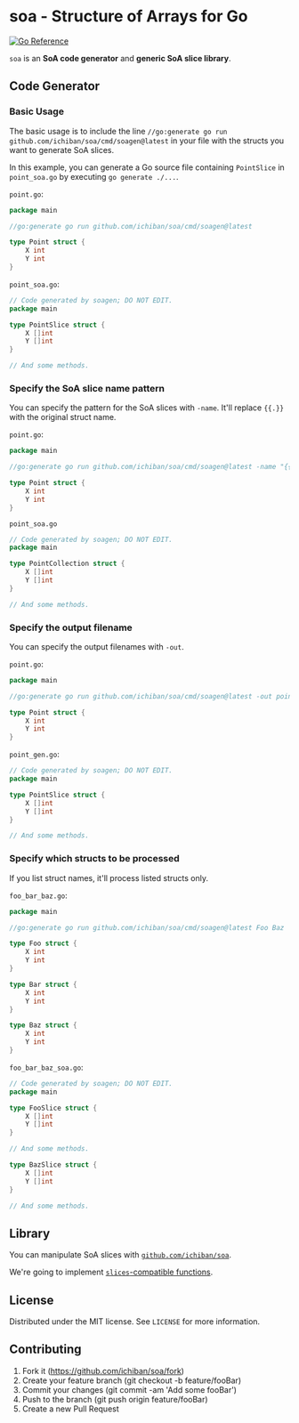 # soa - Structure of Arrays for Go

[![Go Reference](https://pkg.go.dev/badge/github.com/ichiban/soa.svg)](https://pkg.go.dev/github.com/ichiban/soa)

`soa` is an **SoA code generator** and **generic SoA slice library**.

## Code Generator

### Basic Usage

The basic usage is to include the line `//go:generate go run github.com/ichiban/soa/cmd/soagen@latest` in your file with the structs you want to generate SoA slices.

In this example, you can generate a Go source file containing `PointSlice` in `point_soa.go` by executing `go generate ./...`.

`point.go`:

```go
package main

//go:generate go run github.com/ichiban/soa/cmd/soagen@latest

type Point struct {
	X int
	Y int
}
```

`point_soa.go`:

```go
// Code generated by soagen; DO NOT EDIT.
package main

type PointSlice struct {
	X []int
	Y []int
}

// And some methods.
```

### Specify the SoA slice name pattern

You can specify the pattern for the SoA slices with `-name`. It'll replace `{{.}}` with the original struct name.

`point.go`:

```go
package main

//go:generate go run github.com/ichiban/soa/cmd/soagen@latest -name "{{.}}Collection"

type Point struct {
	X int
	Y int
}
```

`point_soa.go`

```go
// Code generated by soagen; DO NOT EDIT.
package main

type PointCollection struct {
	X []int
	Y []int
}

// And some methods.
```

### Specify the output filename

You can specify the output filenames with `-out`.

`point.go`:

```go
package main

//go:generate go run github.com/ichiban/soa/cmd/soagen@latest -out point_gen.go

type Point struct {
	X int
	Y int
}
```

`point_gen.go`:

```go
// Code generated by soagen; DO NOT EDIT.
package main

type PointSlice struct {
	X []int
	Y []int
}

// And some methods.
```

### Specify which structs to be processed

If you list struct names, it'll process listed structs only.

`foo_bar_baz.go`:

```go
package main

//go:generate go run github.com/ichiban/soa/cmd/soagen@latest Foo Baz

type Foo struct {
	X int
	Y int
}

type Bar struct {
	X int
	Y int
}

type Baz struct {
	X int
	Y int
}
```

`foo_bar_baz_soa.go`:

```go
// Code generated by soagen; DO NOT EDIT.
package main

type FooSlice struct {
	X []int
	Y []int
}

// And some methods.

type BazSlice struct {
	X []int
	Y []int
}

// And some methods.
```

## Library

You can manipulate SoA slices with [`github.com/ichiban/soa`](https://pkg.go.dev/github.com/ichiban/soa).

We're going to implement [`slices`-compatible functions](https://pkg.go.dev/slices).

## License

Distributed under the MIT license. See `LICENSE` for more information.

## Contributing

1. Fork it (https://github.com/ichiban/soa/fork)
2. Create your feature branch (git checkout -b feature/fooBar)
3. Commit your changes (git commit -am 'Add some fooBar')
4. Push to the branch (git push origin feature/fooBar)
5. Create a new Pull Request
